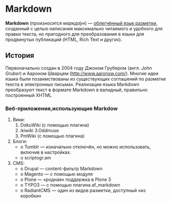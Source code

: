 # Markdown
**Markdown** (произносится *маркда́ун*) — [облегчённый язык разметки](https://ru.wikipedia.org/wiki/%D0%AF%D0%B7%D1%8B%D0%BA_%D1%80%D0%B0%D0%B7%D0%BC%D0%B5%D1%82%D0%BA%D0%B8#Облегчённые_языки_разметки), созданный с целью написания максимально читаемого и удобного для правки текста, но пригодного для преобразования в языки для продвинутых публикаций (HTML, Rich Text и других).
## История
Первоначально создан в 2004 году Джоном Грубером (англ. *John Gruber*) и Аароном Шварцем (http://www.aaronsw.com/). Многие идеи языка были позаимствованы из существующих соглашений по разметке текста в электронных письмах. Реализации языка Markdown преобразуют текст в формате Markdown в валидный, правильно построенный XHTML
### Веб-приложения,использующие Markdow
1. Вики:
     1. DokuWiki (с помощью плагина)
     2. ikiwiki
     3.Oddmuse
     4. PmWiki (с помощью плагина)
2. Блоги:
    - o Tumblr — изначально отключён, но можно использовать, включив в
     настройках.
    - o scriptogr.am
3. CMS:
    - o Drupal — content-фильтр Markdown
    - o Magento — с помощью модуля
    - o Plone — «родная» поддержка в Plone 3
    - o TYPO3 — с помощью плагина af_markdown
    - o RadiantCMS — один из видов разметки, доступный «из коробки»

